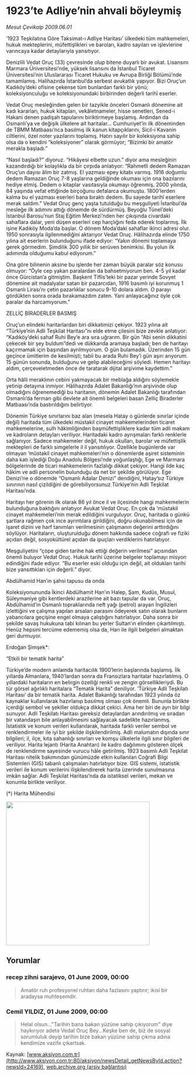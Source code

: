 # 1923’te Adliye’nin ahvali böyleymiş

*Mesut Çevikalp 2009.06.01*

<div class="news-detail-text-todays">
 <div>
 </div>
 <div>
 </div>
 <div id="newsSpot">
  <font class="detail-spot">
   ‘1923 Teşkilatına Göre Taksimat-ı Adliye Haritası’ ülkedeki tüm mahkemeleri, hukuk mekteplerini, müfettişlikleri ve baroları, kadro sayıları ve işlevlerine varıncaya kadar detaylarıyla yansıtıyor.
  </font>
 </div>
 <div id="newsText">
  <font class="detail-text">
   <p class="MsoNormal">
    Denizlili Vedat Oruç (33) çevresinde olup bitene duyarlı bir avukat. Lisansını Marmara Üniversitesi’nde, yüksek lisansını da İstanbul Ticaret Üniversitesi’nin Uluslararası Ticaret Hukuku ve Avrupa Birliği Bölümü’nde tamamlamış. Halihazırda İstanbul’da serbest avukatlık yapıyor. Bizi Oruç’un Kadıköy’deki ofisine çekense tüm bunlardan farklı bir yönü; koleksiyonculuğu ve koleksiyonundaki birbirinden değerli tarihî eserler.
   </p>
   <p class="MsoNormal">
    <span>
    </span>
    Vedat Oruç mesleğinden gelen bir tazyikle önceleri Osmanlı dönemine ait kadı kararları, hukuk kitapları, vekâletnameler, hisse senetleri, Sened-i Hakani denen padişah tapularını biriktirmeye başlamış. Ardından da Osmanlı’ya ve değişik ülkelere ait haritalar... Cumhuriyet’in ilk döneminden de TBMM Matbaası’nca basılmış ilk kanun kitapçıklarını, Sicil-i Kavanin ciltlerini, özel noter yazılarını toplamış. Hatırı sayılır bir koleksiyona sahip olsa da o kendini “koleksiyoner” olarak görmüyor; “Bizimki bir amatör merakla başladı.”
   </p>
   <p class="MsoNormal">
    <span>
    </span>
    “Nasıl başladı?” diyoruz. “Hikâyesi elbette uzun.” diyor ama mesleğinin kazandırdığı bir kolaylıkla da bir çırpıda anlatıyor: “Rahmetli dedem Ramazan Oruç’un dayısı âlim bir zatmış. El yazması epey kitabı varmış. 1916 doğumlu dedem Ramazan Oruç 7-8 yaşlarına geldiğinde okuması için ona bazılarını hediye etmiş. Dedem o kitaplar vasıtasıyla okumayı öğrenmiş. 2000 yılında, 84 yaşında vefat ettiğinde birçoğunu defalarca okumuştu. 1800’lerden kalma bu el yazması eserleri bana bıraktı dedem. Bu sayede tarihî eserlere merak saldım.” Vedat Oruç genç yaşta tutulduğu bu meşguliyeti İstanbul’da mesleğe ilk adımını attığı dönemde de sürdürmüş. Beyoğlu Tünel’deki İstanbul Barosu’nun Staj Eğitim Merkezi’nden her çıkışında civardaki sahaflara dalar, yeni düşen eserleri cep harçlığını feda ederek toplarmış. İlk işine Kadıköy Moda’da başlar. O dönem Moda’daki sahaflar ikinci adresi olur. 1950 sonrasıyla ilgilenmediğini aktarıyor Vedat Oruç. Hâlihazırda elinde 1750 yılına ait eserlerin bulunduğunu ifade ediyor: “Yakın dönemi toplamaya gerek görmedim. Şimdilik 300 yıllık bir serüven benimkisi. Bu yolun ilk adımında olduğumu kabul ediyorum.”
   </p>
   <p class="MsoNormal">
    <span>
    </span>
    Ona göre bilinenin aksine bu işlerde her zaman büyük paralar söz konusu olmuyor: “Öyle cep yakan paralardan da bahsetmiyorum ben. 4-5 yıl kadar önce Gürcistan’a gitmiştim. Başkent Tiflis’teki bir pazar yerinde Sovyet dönemine ait madalyalar satan bir pazarcıdan, 1916 basımlı iyi korunmuş 1 Osmanlı Lirası’nı çetin pazarlıklar sonucu 9-10 dolara aldım. O parayı gördükten sonra orada bırakamazdım zaten. Yani anlayacağınız öyle çok paralar da harcamıyorum.”
   </p>
   <p class="MsoNormal">
    ZELLİÇ BİRADERLER BASMIŞ
   </p>
   <p class="MsoNormal">
    Oruç’un elindeki haritarlardan biri dikkatimizi çekiyor. 1923 yılına ait “Türkiye’nin Adli Teşkilat Haritası”nı elde etme çilesini bize zevkle anlatıyor: “Kadıköy’deki sahaf Ruhi Bey’e ara sıra uğrarım. Bir gün “Abi senin dikkatini çekecek bir şey buldum”dedi ve dükkanda aramaya başladı; ben de haritayı kaçırmamak için başından ayrılmıyorum. O gün bulamadık. Üzerinden 15 gün geçince ümitlerim de kesilmişti; tabii bu arada Ruhi Bey’i gün aşırı arıyorum. 15 günün sonunda, bulduğunu ve gelip alabileceğimi söyledi. Hemen haritayı aldım, çerçeveletmeden önce de taratarak dijital arşivime kaydettim.”
   </p>
   <p class="MsoNormal">
    Orta hâlli meraklının cebini yakmayacak bir meblağa aldığını söylemekle yetinip detayına inmiyor. Hâlihazırda Adalet Bakanlığı’nın arşivinde olup olmadığını öğrenemediği bu haritanın, dönemin Adalet Bakanlığı tarafından Osmanlı’da ferman gibi devlete ait önemli belgeleri basan Zelliç Biraderler Matbaası’nda bastırıldığını belirtiyor.
   </p>
   <p class="MsoNormal">
    <span>
    </span>
    Dönemin Türkiye sınırlarını baz alan (mesela Hatay o günlerde sınırlar içinde değil) haritada tüm ülkedeki müstakil cinayet mahkemelerinden ticaret mahkemelerine, sulh hâkimliğinden başmüfettişliklere kadar tüm adli makam ve kadroların detayları veriliyor. Haritadaki kadro ayrışmaları farklı renklerle sağlanıyor. Sadece mahkemeler değil, hukuk okulları, barolar ve müfettişlik mektepleri de farklı simgelerle il il yansıtılıyor. Özellikle bugünlerde var olmayan ‘müstakil cinayet mahkemeleri’nin o dönemlerde aşiret sisteminin daha katı işlediği Doğu Anadolu Bölgesi’nde yoğunlaştığı, Ege ve Marmara bölgelerinde de ticari mahkemelerin fazlalığı dikkat çekiyor. Hangi ilde kaç hâkim ve adli personelin bulunduğu da net bir şekilde görülüyor. Ege Denizi’ne o dönemde “Osmanlı Adalar Denizi” dendiğini, Hatay’sız Türkiye sınırının nasıl çizildiğini de görebiliyorsunuz Türkiye’nin Adli Teşkilat Haritası’nda.
   </p>
   <p class="MsoNormal">
    <span>
    </span>
    Haritayı her görenin ilk olarak 86 yıl önce il ve ilçesinde hangi mahkemelerin bulunduğuna baktığını anlatıyor Avukat Vedat Oruç. En çok da ‘müstakil cinayet mahkemeleri’nin merak edildiğini vurguluyor. Oruç, haritada o günkü şartlara rağmen çok ince ayrıntılara girildiğini, doğru okunabilmesi için de işaret dizini ve harf tanımları verilmesinin çalışmanın değerini arttırdığını söylüyor. Haritaların, oluşturulduğu dönem hakkında sadece coğrafi ve fiziki açıdan değil, sosyokültürel açıdan da ipuçları verdiklerini hatırlatıyor.
   </p>
   <p class="MsoNormal">
    <span>
    </span>
    Meşguliyetini “çöpe giden tarihe hak ettiği değerin verilmesi” açısından önemli buluyor Vedat Oruç. Hukuk tarihi üzerine belgeler toplamayı misyon edindiğini ifade ediyor. “Bu eserler eski olduğu için değil, ait oldukları tarihi bize yansıttıkları için değerli.” diyor.
   </p>
   <p class="MsoNormal">
   </p>
   <p class="MsoNormal">
    Abdülhamid Han’ın şahsi tapusu da onda
   </p>
   <p class="MsoNormal">
   </p>
   <p class="MsoNormal">
    Koleksiyonununda İkinci Abdülhamit Han’ın Halep, Şam, Kudüs, Musul, Süleymaniye gibi kentlerdeki arazilerine ait bazı tapular da var. Oruç, Abdülhamid’in Osmanlı topraklarında neft yağı (petrol) arayan İngilizleri izlettiğini ve çalışma yapılan arsaları parasını ödeyerek satın olarak bunların yabancılara geçişine engel olmaya çalıştığını hatırlatıyor. Daha sonra bir şekilde savaş hukukuna tabi kılınan bu yerler Sultan’ın elinden çıkartılmıştı. Henüz hepsini tercüme edememiş olsa da, Han ile ilgili belgeleri almaktan geri durmuyor.
   </p>
   <p class="MsoNormal">
   </p>
   <p class="MsoNormal">
    Erdoğan Şimşek*:
   </p>
   <p class="MsoNormal">
    “Etkili bir tematik harita”
   </p>
   <p class="MsoNormal">
   </p>
   <p class="MsoNormal">
    Türkiye’de modern
    <span>
    </span>
    anlamda haritacılık 1900’lerin başlarında başlamış. İlk yıllarda Almanlara, 1940’lardan sonra da Fransızlara haritalar hazırlatılmış. O yıllardaki haritaların en belirgin özelliği renkli ve zengin görsellikleriydi. Bu tür görsel ağırlıklı haritalara “Tematik Harita” deniliyor. ‘Türkiye Adli Teşkilatı Haritası’ da bir tematik harita. Adalet Bakanlığı tarafından 1923 yılında öz kaynaklar kullanılarak hazırlanıp basılmış olması çok önemli. Bununla birlikte içerdiği sembol ve şekiller oldukça dikkat çekici. Ama her biri de ayrı bir bilgi sunuyor. Adli Teşkilatı Haritası gereksiz detaylardan arındırılmış ve sıradan bir vatandaşın bile anlayabilmesini sağlayacak sadelikte hazırlanmış. İstatistik ve konum verileri kullanılarak, haritada farklı veriler sembol ve renklendirmeler ile iyi bir şekilde ilişkilendirilmiş. Adli malumatın dışında sınır bilgileri; il, ilçe, kıta sahanlığı sınırları ve komşu ülkelerle ilgili sınır bilgileri de veriliyor. Harita lejantı (Harita Anahtarı) ile kadro dağılımını gösteren ölçek de renklendirme sayesinde vurucu hâle getirilmiş. 1923 basımlı Adli Teşkilat Haritası nitelik bakımından günümüzde etkin kullanılan Coğrafi Bilgi Sistemleri (GIS) tabanlı çalışmaları hatırlatıyor bize. GIS sistemi, istatistik verileri ile
    <span>
    </span>
    konum verilerini ilişkilendirerek harita üzerinde sunulmasına imkân sağlar. Adli Teşkilat Haritası’nda da istatiksel verileri, mekan ve konumla birlikte veriliyor.
   </p>
   <p class="MsoNormal">
    (*) Harita Mühendisi
   </p>
   <p class="MsoNormal">
    <a href="http://web.archive.org/web/20130429201357/http://medya.todayszaman.com/aksiyon/2009/06/01/harita11.jpg" target="_blank">
     <img alt="" height="392" src="http://web.archive.org/web/20130429201357im_/http://medya.todayszaman.com/aksiyon/2009/06/01/harita11_kucuk.jpg"/>
    </a>
   </p>
  </font>
 </div>
 <div>
 </div>
 <div>
 </div>
</div>


## Yorumlar

### recep zihni sarajevo, 01 June 2009, 00:00
> Amatör ruh profesyonel ruhtan daha fazlasını yaptırır; ikisi bir aradaysa muhteşemdir.

### Cemil YILDIZ, 01 June 2009, 00:00
> Helal olsun..."Tarihin bana bakan yüzüne sahip çıkıyorum" diye haykırıyor adeta Vedat Oruç Bey...Keşke ben de, biz de sosyal sorumluluk deyip tarihin bize bakan yüzüne sahip çıkma adına kendimize vazife çıkartsak.

Kaynak: [www.aksiyon.com.tr](http://www.aksiyon.com.tr:80/aksiyon/newsDetail_getNewsById.action?newsId=24169), [web.archive.org (arşiv bağlantısı)](http://web.archive.org/web/20130429201357/http://www.aksiyon.com.tr:80/aksiyon/newsDetail_getNewsById.action?newsId=24169)
